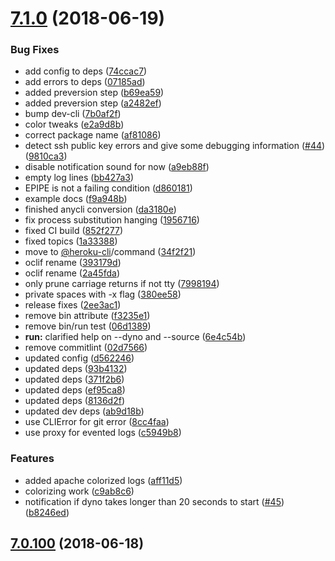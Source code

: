<a name="7.1.0"></a>
# [7.1.0](https://github.com/heroku/cli/compare/v7.0.100...v7.1.0) (2018-06-19)


### Bug Fixes

* add config to deps ([74ccac7](https://github.com/heroku/cli/commit/74ccac7))
* add errors to deps ([07185ad](https://github.com/heroku/cli/commit/07185ad))
* added preversion step ([b69ea59](https://github.com/heroku/cli/commit/b69ea59))
* added preversion step ([a2482ef](https://github.com/heroku/cli/commit/a2482ef))
* bump dev-cli ([7b0af2f](https://github.com/heroku/cli/commit/7b0af2f))
* color tweaks ([e2a9d8b](https://github.com/heroku/cli/commit/e2a9d8b))
* correct package name ([af81086](https://github.com/heroku/cli/commit/af81086))
* detect ssh public key errors and give some debugging information ([#44](https://github.com/heroku/cli/issues/44)) ([9810ca3](https://github.com/heroku/cli/commit/9810ca3))
* disable notification sound for now ([a9eb88f](https://github.com/heroku/cli/commit/a9eb88f))
* empty log lines ([bb427a3](https://github.com/heroku/cli/commit/bb427a3))
* EPIPE is not a failing condition ([d860181](https://github.com/heroku/cli/commit/d860181))
* example docs ([f9a948b](https://github.com/heroku/cli/commit/f9a948b))
* finished anycli conversion ([da3180e](https://github.com/heroku/cli/commit/da3180e))
* fix process substitution hanging ([1956716](https://github.com/heroku/cli/commit/1956716))
* fixed CI build ([852f277](https://github.com/heroku/cli/commit/852f277))
* fixed topics ([1a33388](https://github.com/heroku/cli/commit/1a33388))
* move to [@heroku-cli](https://github.com/heroku-cli)/command ([34f2f21](https://github.com/heroku/cli/commit/34f2f21))
* oclif rename ([393179d](https://github.com/heroku/cli/commit/393179d))
* oclif rename ([2a45fda](https://github.com/heroku/cli/commit/2a45fda))
* only prune carriage returns if not tty ([7998194](https://github.com/heroku/cli/commit/7998194))
* private spaces with -x flag ([380ee58](https://github.com/heroku/cli/commit/380ee58))
* release fixes ([2ee3ac1](https://github.com/heroku/cli/commit/2ee3ac1))
* remove bin attribute ([f3235e1](https://github.com/heroku/cli/commit/f3235e1))
* remove bin/run test ([06d1389](https://github.com/heroku/cli/commit/06d1389))
* **run:** clarified help on --dyno and --source ([6e4c54b](https://github.com/heroku/cli/commit/6e4c54b))
* remove commitlint ([02d7566](https://github.com/heroku/cli/commit/02d7566))
* updated config ([d562246](https://github.com/heroku/cli/commit/d562246))
* updated deps ([93b4132](https://github.com/heroku/cli/commit/93b4132))
* updated deps ([371f2b6](https://github.com/heroku/cli/commit/371f2b6))
* updated deps ([ef95ca8](https://github.com/heroku/cli/commit/ef95ca8))
* updated deps ([8136d2f](https://github.com/heroku/cli/commit/8136d2f))
* updated dev deps ([ab9d18b](https://github.com/heroku/cli/commit/ab9d18b))
* use CLIError for git error ([8cc4faa](https://github.com/heroku/cli/commit/8cc4faa))
* use proxy for evented logs ([c5949b8](https://github.com/heroku/cli/commit/c5949b8))


### Features

* added apache colorized logs ([aff11d5](https://github.com/heroku/cli/commit/aff11d5))
* colorizing work ([c9ab8c6](https://github.com/heroku/cli/commit/c9ab8c6))
* notification if dyno takes longer than 20 seconds to start ([#45](https://github.com/heroku/cli/issues/45)) ([b8246ed](https://github.com/heroku/cli/commit/b8246ed))



<a name="7.0.100"></a>
## [7.0.100](https://github.com/heroku/cli/compare/v7.0.99...v7.0.100) (2018-06-18)
